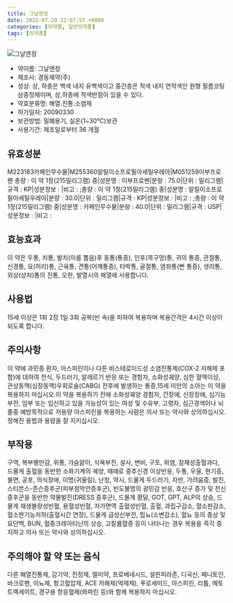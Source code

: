 ```yaml
---
title: 그날엔정
date: 2022-07-20 22:07:57 +0800
categories: [의약품, 일반의약품]
tags: [의약품]
---
```

![그날엔정](https://nedrug.mfds.go.kr/pbp/cmn/itemImageDownload/151706776344700043)

- 약이름: 그날엔정
- 제조사: 경동제약(주)
- 성상: 상, 하층은 백색 내지 유백색이고 중간층은 적색 내지 연적색인 원형 필름코팅 삼중정제이며, 상,하층에 적색반점이 있을 수 있다.
- 약효분류명: 해열.진통.소염제
- 허가일자: 20090330
- 보관방법: 밀폐용기, 실온(1~30℃)보관
- 사용기간: 제조일로부터 36 개월
## 유효성분
M223183카페인무수물|M255360알릴이소프로필아세틸우레아|M051259이부프로펜
총량 : 이 약 1정(215밀리그램) 중|성분명 : 이부프로펜|분량 : 75.0|단위 : 밀리그램|규격 : KP|성분정보 : |비고 : ;총량 : 이 약 1정(215밀리그램) 중|성분명 : 알릴이소프로필아세틸우레아|분량 : 30.0|단위 : 밀리그램|규격 : KP|성분정보 : |비고 : ;총량 : 이 약 1정(215밀리그램) 중|성분명 : 카페인무수물|분량 : 40.0|단위 : 밀리그램|규격 : USP|성분정보 : |비고 :
## 효능효과
이 약은 두통, 치통, 발치(이를 뽑음)후 동통(통증), 인후(목구멍)통, 귀의 통증, 관절통, 신경통, 요(허리)통, 근육통, 견통(어깨통증), 타박통, 골절통, 염좌통(삔 통증), 생리통, 외상(상처)통의 진통, 오한, 발열시의 해열에 사용합니다.
## 사용법
15세 이상은 1회 2정 1일 3회 공복(빈 속)을 피하여 복용하며 복용간격은 4시간 이상이 되도록 합니다.
## 주의사항
이 약에 과민증 환자, 아스피린이나 다른 비스테로이드성 소염진통제(COX-2 저해제 포함)에 대하여 천식, 두드러기, 알레르기 반응 또는 경험자, 소화성궤양, 심한 혈액이상, 관상동맥(심장동맥)우회로술(CABG) 전후에 발생하는 통증,15세 미만의 소아는 이 약을 복용하지 마십시오.이 약을 복용하기 전에 소화성궤양 경험자, 간장애, 신장장애, 심기능부전, 임부 또는 임신하고 있을 가능성이 있는 여성 및 수유부, 고령자, 심근경색이나 뇌졸중 예방목적으로 저용량 아스피린을 복용하는 사람은 의사 또는 약사와 상의하십시오.정해진 용법과 용량을 잘 지키십시오.
## 부작용
구역, 복부팽만감, 위통, 가슴앓이, 식욕부진, 설사, 변비, 구토, 위염, 잠재성출혈과다, 드물게 출혈을 동반한 소화기계의 궤양, 때때로 중추신경 이상반응, 두통, 우울, 현기증, 불면, 공포, 의식장애, 이명(귀울림), 난청, 약시, 드물게 두드러기, 자반, 가려움증, 발진, 스티븐스-존슨증후군(피부점막안증후군), 빈도불명의 광민감 반응, 호산구 증가 및 전신 증후군을 동반한 약물발진(DRESS 증후군), 드물게 황달, GOT, GPT, ALP의 상승, 드물게 재생불량성빈혈, 용혈성빈혈, 자가면역 출혈성빈혈, 출혈, 과립구감소, 혈소판감소, 혈소판기능저하(출혈시간 연장), 드물게 급성신부전, 핍뇨(소변감소), 혈뇨 등의 증상 및 요단백, BUN, 혈중크레아티닌의 상승, 고칼륨혈증 등이 나타나는 경우 복용을 즉각 중지하고 의사 또는 약사와 상의하십시오.
## 주의해야 할 약 또는 음식
다른 해열진통제, 감기약, 진정제, 멀미약, 프로베네시드, 설핀피라존, 디곡신, 페니토인, 바크로펜, 이뇨제, 항고혈압제, ACE 저해제(억제제), 푸로세미드, 아스피린, 리튬, 메토트렉세이트, 경구용 항응혈제(와파린 등)와 함께 복용하지 마십시오.
